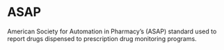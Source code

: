 # ASAP

American Society for Automation in Pharmacy’s (ASAP) standard used to report drugs dispensed to prescription drug monitoring programs.
